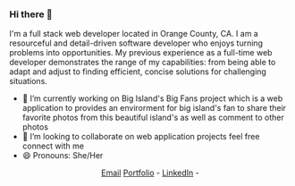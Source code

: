 ### Hi there 👋

<!--
**atusan/atusan** is a ✨ _special_ ✨ repository because its `README.md` (this file) appears on your GitHub profile.-->

I'm a full stack web developer located in Orange County, CA. I am a resourceful and detail-driven software developer who enjoys turning problems into opportunities. My previous experience as a full-time web developer demonstrates the range of my capabilities: from being able to adapt and adjust to finding efficient, concise solutions for challenging situations.

- 🔭 I’m currently working on Big Island's Big Fans project which is a web application to provides an envirorment for big island's fan to share their favorite photos from this beautiful island's as well as comment to other photos 
- 👯 I’m looking to collaborate on web application projects feel free connect with me
- 😄 Pronouns: She/Her


<!-- ### Languages and Tools 🛠️ 
JavaScript, D3.js, Geo Mapping with Leaflet.js, React, Node.js, Express, SQL Databases (PostgreSQL, SQLAlchemy, MongoDB, Mongoose, ETL), Python, Django, PostgresSQL, VS Code, Git, GitHub, HTML, CSS, Bootstrap, Materialize, Semantic UI, Amazon Web Services (AWS), Azure, Social Media Mining,Heroku. -->

<div align="center">   
<a href="mailto:atnaseri@gmail.com">Email</a>
<a href="https://atusan.github.io/portfolio/">Portfolio</a> - 
<a href="https://www.linkedin.com/in/atusa-naseri/">LinkedIn</a> - 
</div>
